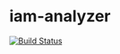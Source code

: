 # iam-analyzer

[![Build Status](https://travis-ci.org/anthunt/iam-analyzer.svg?branch=master)](https://travis-ci.org/anthunt/iam-analyzer)
